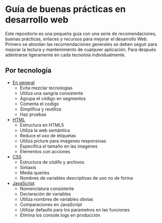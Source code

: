 # Guía de buenas prácticas en desarrollo web

Este repositorio es una pequeña guía con una serie de recomendaciones, buenas prácticas, enlaces y recursos para mejorar el desarrollo Web. Primero se abordan las recomendaciones generales se deben seguir para mejorar la lectura y mantenimiento de cualquier aplicación. Para después adentrarse ligeramente en cada tecnoloía individualmente.



## Por tecnología
* [En general](generales.md)
    * Evita mezclar tecnologías
    * Utiliza una sangría consistente
    * Agrupa el código en segmentos
    * Comenta el codigo
    * Simplifica y reutiliza
    * Haz pruebas
* [HTML](./html.md)
    * Estructura en HTML5
    * Utiliza la web semántica
    * Reduce el uso de etiquetas
    * Utiliza picture para imágenes responsivas
    * Especifíca el tamaño en las imagenes
    * Elementos con acciones
* [CSS](./css.md)
    * Estructura de códifo y archivos
    * Sintaxis
    * Media queries
    * Nombres de variables descriptivas de uso no de forma
* [JavaScript](./javascript.md)
    * Nomenclatura consistente
    * Declaración de variables
    * Utiliza nombres de variables obvias
    * Comparaciones en JavaScript
    * Utilizar defaults para los parametros en las funciones
    * Elimina los console.logs en producción
